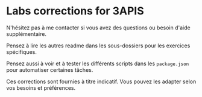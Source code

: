 ﻿# Labs corrections for 3APIS

N'hésitez pas à me contacter si vous avez des questions ou besoin d'aide supplémentaire.

Pensez à lire les autres readme dans les sous-dossiers pour les exercices spécifiques.

Pensez aussi à voir et à tester les différents scripts dans les `package.json` pour automatiser certaines tâches.

Ces corrections sont fournies à titre indicatif. Vous pouvez les adapter selon vos besoins et préférences.